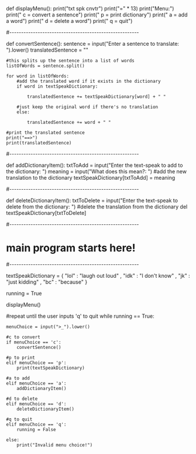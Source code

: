 def displayMenu():
    print("txt spk cnvtr")
    print("=" * 13)
    print("Menu:")
    print("  c = convert a sentence")
    print("  p = print dictionary")
    print("  a = add a word")
    print("  d = delete a word")
    print("  q = quit")

#-------------------------------------------------------

def convertSentence():
    sentence = input("Enter a sentence to translate: ").lower()
    translatedSentence = ""

    #this splits up the sentence into a list of words
    listOfWords = sentence.split()

    for word in listOfWords:
        #add the translated word if it exists in the dictionary
        if word in textSpeakDictionary:

            translatedSentence += textSpeakDictionary[word] + " "

        #just keep the original word if there's no translation
        else:

            translatedSentence += word + " "

    #print the translated sentence
    print("==>")
    print(translatedSentence)  

#-------------------------------------------------------

def addDictionaryItem():
    txtToAdd = input("Enter the text-speak to add to the dictionary: ")
    meaning = input("What does this mean?: ")
    #add the new translation to the dictionary
    textSpeakDictionary[txtToAdd] = meaning

#-------------------------------------------------------

def deleteDictionaryItem():
    txtToDelete = input("Enter the text-speak to delete from the dictionary: ")
    #delete the translation from the dictionary
    del textSpeakDictionary[txtToDelete]

#-------------------------------------------------------
# main program starts here!
#-------------------------------------------------------

textSpeakDictionary = {
    "lol"  : "laugh out loud" ,
    "idk"  : "I don't know" ,
    "jk"   : "just kidding" ,
    "bc"   : "because"
}

running = True

displayMenu()

#repeat until the user inputs 'q' to quit
while running == True:

    menuChoice = input(">_").lower()

    #c to convert
    if menuChoice == 'c':
        convertSentence()

    #p to print
    elif menuChoice == 'p':
        print(textSpeakDictionary)

    #a to add
    elif menuChoice == 'a':
        addDictionaryItem()

    #d to delete
    elif menuChoice == 'd':
        deleteDictionaryItem()

    #q to quit
    elif menuChoice == 'q':
        running = False

    else:
        print("Invalid menu choice!")
